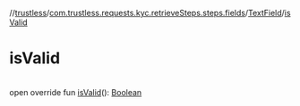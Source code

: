 //[trustless](../../../index.md)/[com.trustless.requests.kyc.retrieveSteps.steps.fields](../index.md)/[TextField](index.md)/[isValid](is-valid.md)

# isValid

\
open override fun [isValid](is-valid.md)(): [Boolean](https://kotlinlang.org/api/latest/jvm/stdlib/kotlin/-boolean/index.html)
